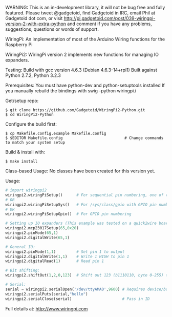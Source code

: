 WARNING: This is an in-development library, it will not be bug free and fully featured.
    Please tweet @gadgetoid, find Gadgetoid in IRC, email Phil at Gadgetoid dot com,
    or visit http://pi.gadgetoid.com/post/039-wiringpi-version-2-with-extra-python and
    comment if you have any problems, suggestions, questions or words of support.

WiringPi: An implementation of most of the Arduino Wiring
	functions for the Raspberry Pi

WiringPi2: WiringPi version 2 implements new functions for managing IO expanders.

Testing:
    Build with gcc version 4.6.3 (Debian 4.6.3-14+rpi1)
    Built against Python 2.7.2, Python 3.2.3    

Prerequisites:
    You must have python-dev and python-setuptools installed
    If you manually rebuild the bindings with swig -python wiringpi.i

Get/setup repo:
```shell
$ git clone https://github.com/Gadgetoid/WiringPi2-Python.git
$ cd WiringPi2-Python
```
Configure the build first:
```shell
$ cp Makefile.config.example Makefile.config
$ $EDITOR Makefile.config                           # Change commands to match your system setup
```

Build & install with:
```shell
$ make install
```


Class-based Usage:
    No classes have been created for this version yet.

Usage:
```python
# import wiringpi2
wiringpi2.wiringPiSetup()      # For sequential pin numbering, one of these MUST be called before using IO functions
# OR
wiringpi2.wiringPiSetupSys()   # For /sys/class/gpio with GPIO pin numbering
# OR
wiringpi2.wiringPiSetupGpio()  # For GPIO pin numbering

# Setting up IO expanders (This example was tested on a quick2wire board with one digital IO expansion board connected via I2C):
wiringpi2.mcp23017Setup(65,0x20)
wiringpi2.pinMode(65,1)
wiringpi2.digitalWrite(65,1)

# General IO:
wiringpi2.pinMode(1,1)         # Set pin 1 to output
wiringpi2.digitalWrite(1,1)    # Write 1 HIGH to pin 1
wiringpi2.digitalRead(1)       # Read pin 1

# Bit shifting:
wiringpi2.shiftOut(1,2,0,123)  # Shift out 123 (b1110110, byte 0-255) to data pin 1, clock pin 2

# Serial:
serial = wiringpi2.serialOpen('/dev/ttyAMA0',9600) # Requires device/baud and returns an ID
wiringpi2.serialPuts(serial,"hello")
wiringpi2.serialClose(serial)                      # Pass in ID
```

Full details at:
    http://www.wiringpi.com
